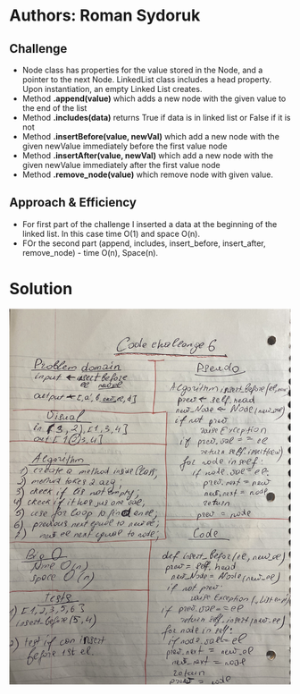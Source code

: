 # Authors: Roman Sydoruk

## Challenge
* Node class has properties for the value stored in the Node, and a pointer to the next Node. LinkedList class includes a head property. Upon instantiation, an empty Linked List creates.
* Method <b>.append(value)</b> which adds a new node with the given value to the end of the list
* Method <b> .includes(data)</b > returns True if data is in linked list or False if it is not
* Method <b>.insertBefore(value, newVal)</b> which add a new node with the given newValue immediately before the first value node
* Method <b>.insertAfter(value, newVal)</b> which add a new node with the given newValue immediately after the first value node
* Method <b>.remove_node(value)</b> which remove node with given value.

## Approach & Efficiency
* For first part of the  challenge I inserted a data at the beginning of the linked list. In this case time O(1) and space O(n).
* FOr the second part (append, includes, insert_before, insert_after, remove_node) - time O(n), Space(n). 

# Solution
<img src="https://github.com/sydoruk89/python-data-structures-and-algorithms/blob/master/assets/challenge-6.jpg">
